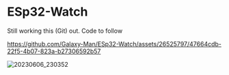 # ESp32-Watch

Still working this (Git) out. 
Code to follow



https://github.com/Galaxy-Man/ESp32-Watch/assets/26525797/47664cdb-22f5-4b07-823a-b27306592b57


![20230606_230352](https://github.com/Galaxy-Man/ESp32-Watch/assets/26525797/4a56e7df-2d98-48be-b30c-cb3a051e812f)
